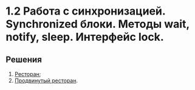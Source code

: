 # 1.2 Работа с синхронизацией. Synchronized блоки. Методы wait, notify, sleep. Интерфейс lock.

## Решения

1. [Ресторан](/task1/src);	
2. [Продвинутый ресторан](/task2/src).
